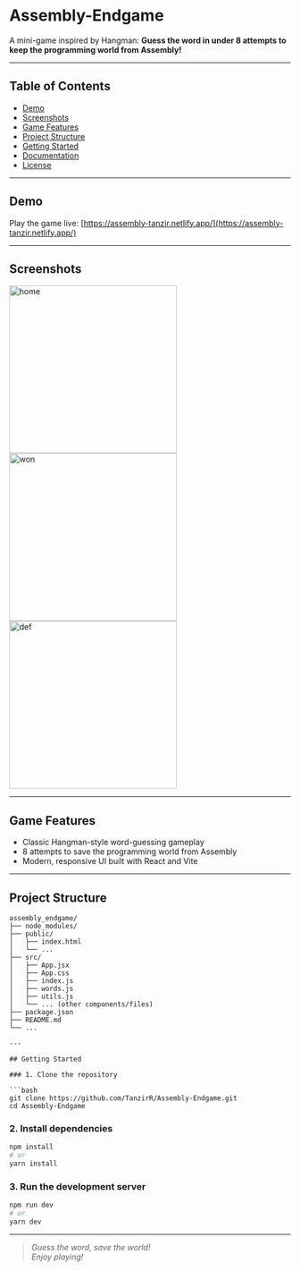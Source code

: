 # Assembly-Endgame

A mini-game inspired by Hangman: **Guess the word in under 8 attempts to keep the programming world from Assembly!**  

---

## Table of Contents

- [Demo](#demo)
- [Screenshots](#screenshots)
- [Game Features](#game-features)
- [Project Structure](#project-structure)
- [Getting Started](#getting-started)
- [Documentation](#documentation)
- [License](#license)

---

## Demo

Play the game live: [https://assembly-tanzir.netlify.app/](https://assembly-tanzir.netlify.app/)

---

## Screenshots

<!-- Add your screenshots to the /screenshots directory and update the paths below -->
<img src="https://github.com/user-attachments/assets/1d2301ad-9513-421f-8999-f630521190b8" alt="home" width="300"/>
<img src="https://github.com/user-attachments/assets/81b7d882-f447-4e12-9bff-2308ab81921c" alt="won" width="300"/>
<img src="https://github.com/user-attachments/assets/39e52e80-30de-45ec-a216-09e861b1f6d1" alt="def" width="300"/>

---

## Game Features

- Classic Hangman-style word-guessing gameplay
- 8 attempts to save the programming world from Assembly
- Modern, responsive UI built with React and Vite

---

## Project Structure

```plaintext
assembly_endgame/
├── node_modules/
├── public/
│   ├── index.html
│   └── ...
├── src/
│   ├── App.jsx
│   ├── App.css
│   ├── index.js
│   ├── words.js
│   ├── utils.js
│   └── ... (other components/files)
├── package.json
├── README.md
└── ...

---

## Getting Started

### 1. Clone the repository

```bash
git clone https://github.com/TanzirR/Assembly-Endgame.git
cd Assembly-Endgame
```

### 2. Install dependencies

```bash
npm install
# or
yarn install
```

### 3. Run the development server

```bash
npm run dev
# or
yarn dev
```

---

> _Guess the word, save the world!_  
> _Enjoy playing!_
